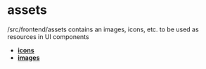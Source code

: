 <!-- generated by markdown-notes-tree -->

# assets

<!-- optional markdown-notes-tree directory description starts here -->
/src/frontend/assets contains an images, icons, etc. to be used as resources in UI components
<!-- optional markdown-notes-tree directory description ends here -->

- [**icons**](icons)
- [**images**](images)
